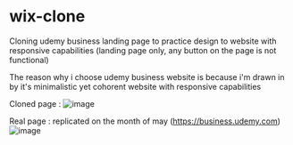 # wix-clone
 Cloning udemy business landing page to practice design to website with responsive capabilities (landing page only, any button on the page is not functional)
 
 The reason why i choose udemy business website is because i'm drawn in by it's minimalistic yet cohorent website with responsive capabilities

 Cloned page :
![image](https://github.com/Erkapos/Cloning-Udemy-Page/assets/68910543/a6c2bad0-5aee-44fc-8306-ae9c20f14ad5)

 Real page : replicated on the month of may (https://business.udemy.com)
![image](https://github.com/Erkapos/Cloning-Udemy-Page/assets/68910543/923f62cf-3e0c-4a78-bbb6-606dfa3a3f40)
